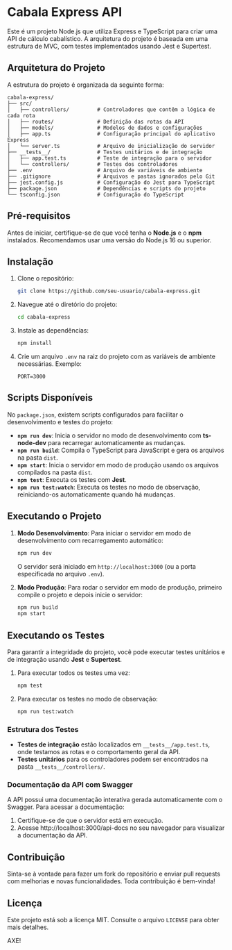 
# Cabala Express API

Este é um projeto Node.js que utiliza Express e TypeScript para criar uma API de cálculo cabalístico. A arquitetura do projeto é baseada em uma estrutura de MVC, com testes implementados usando Jest e Supertest.

## Arquitetura do Projeto

A estrutura do projeto é organizada da seguinte forma:

```
cabala-express/
├── src/
│   ├── controllers/         # Controladores que contêm a lógica de cada rota
│   ├── routes/              # Definição das rotas da API
│   ├── models/              # Modelos de dados e configurações
│   ├── app.ts               # Configuração principal do aplicativo Express
│   └── server.ts            # Arquivo de inicialização do servidor
├── __tests__/               # Testes unitários e de integração
│   ├── app.test.ts          # Teste de integração para o servidor
│   └── controllers/         # Testes dos controladores
├── .env                     # Arquivo de variáveis de ambiente
├── .gitignore               # Arquivos e pastas ignorados pelo Git
├── jest.config.js           # Configuração do Jest para TypeScript
├── package.json             # Dependências e scripts do projeto
└── tsconfig.json            # Configuração do TypeScript
```

## Pré-requisitos

Antes de iniciar, certifique-se de que você tenha o **Node.js** e o **npm** instalados. Recomendamos usar uma versão do Node.js 16 ou superior.

## Instalação

1. Clone o repositório:
   ```bash
   git clone https://github.com/seu-usuario/cabala-express.git
   ```

2. Navegue até o diretório do projeto:
   ```bash
   cd cabala-express
   ```

3. Instale as dependências:
   ```bash
   npm install
   ```

4. Crie um arquivo `.env` na raiz do projeto com as variáveis de ambiente necessárias. Exemplo:
   ```env
   PORT=3000
   ```

## Scripts Disponíveis

No `package.json`, existem scripts configurados para facilitar o desenvolvimento e testes do projeto:

- **`npm run dev`**: Inicia o servidor no modo de desenvolvimento com **ts-node-dev** para recarregar automaticamente as mudanças.
- **`npm run build`**: Compila o TypeScript para JavaScript e gera os arquivos na pasta `dist`.
- **`npm start`**: Inicia o servidor em modo de produção usando os arquivos compilados na pasta `dist`.
- **`npm test`**: Executa os testes com **Jest**.
- **`npm run test:watch`**: Executa os testes no modo de observação, reiniciando-os automaticamente quando há mudanças.

## Executando o Projeto

1. **Modo Desenvolvimento**:
   Para iniciar o servidor em modo de desenvolvimento com recarregamento automático:

   ```bash
   npm run dev
   ```

   O servidor será iniciado em `http://localhost:3000` (ou a porta especificada no arquivo `.env`).

2. **Modo Produção**:
   Para rodar o servidor em modo de produção, primeiro compile o projeto e depois inicie o servidor:

   ```bash
   npm run build
   npm start
   ```

## Executando os Testes

Para garantir a integridade do projeto, você pode executar testes unitários e de integração usando **Jest** e **Supertest**.

1. Para executar todos os testes uma vez:
   ```bash
   npm test
   ```

2. Para executar os testes no modo de observação:
   ```bash
   npm run test:watch
   ```

### Estrutura dos Testes

- **Testes de integração** estão localizados em `__tests__/app.test.ts`, onde testamos as rotas e o comportamento geral da API.
- **Testes unitários** para os controladores podem ser encontrados na pasta `__tests__/controllers/`.

### Documentação da API com Swagger
A API possui uma documentação interativa gerada automaticamente com o Swagger. Para acessar a documentação:

1. Certifique-se de que o servidor está em execução.
2. Acesse http://localhost:3000/api-docs no seu navegador para visualizar a documentação da API.

## Contribuição

Sinta-se à vontade para fazer um fork do repositório e enviar pull requests com melhorias e novas funcionalidades. Toda contribuição é bem-vinda!

## Licença

Este projeto está sob a licença MIT. Consulte o arquivo `LICENSE` para obter mais detalhes.

AXE!